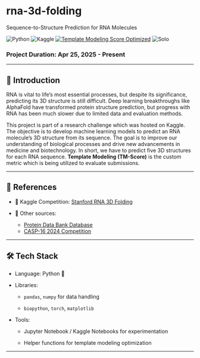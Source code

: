 # rna-3d-folding
Sequence-to-Structure Prediction for RNA Molecules

![Python](https://img.shields.io/badge/Python-3776AB?style=for-the-badge&logo=python&logoColor=white)
![Kaggle](https://img.shields.io/badge/Kaggle-20BEFF?style=for-the-badge&logo=kaggle&logoColor=white)
[![Template Modeling Score Optimized](https://img.shields.io/badge/Metric-TM%20Score-yellowgreen?style=for-the-badge)](https://www.kaggle.com/code/metric/ribonanza-tm-score)
![Solo](https://img.shields.io/badge/Participation%3A%20Solo-orange?style=for-the-badge)

### Project Duration: Apr 25, 2025 - Present
---

## 🌟 Introduction

RNA is vital to life’s most essential processes, but despite its significance, predicting its 3D structure is still difficult. Deep learning breakthroughs like AlphaFold have transformed protein structure prediction, but progress with RNA has been much slower due to limited data and evaluation methods. 

This project is part of a research challenge which was hosted on Kaggle. The objective is to develop machine learning models to predict an RNA molecule’s 3D structure from its sequence. The goal is to improve our understanding of biological processes and drive new advancements in medicine and biotechnology. In short, we have to predict five 3D structures for each RNA sequence. **Template Modeling (TM-Score)** is the custom metric which is being utilized to evaluate submissions.

---

## 🔗 References

- 📁 Kaggle Competition: <a href="https://www.kaggle.com/competitions/stanford-rna-3d-folding" target="_blank">Stanford RNA 3D Folding</a><br>

- 📂 Other sources:
  - <a href="https://www.rcsb.org" target="_blank">Protein Data Bank Database</a>
  - <a href="https://predictioncenter.org/casp16/index.cgi" target="_blank">CASP-16 2024 Competition</a>
  

---

## 🛠️ Tech Stack

- Language: Python 🐍

- Libraries:

  - `pandas`, `numpy` for data handling

  - `biopython`, `torch`, `matplotlib`

- Tools:

  - Jupyter Notebook / Kaggle Notebooks for experimentation

  - Helper functions for template modeling optimization
 
---
